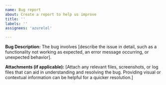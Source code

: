 ```yaml
---
name: Bug report
about: Create a report to help us improve
title: ''
labels: ''
assignees: 'azurelol'

---
```


**Bug Description:**
The bug involves [describe the issue in detail, such as a functionality not working as expected, an error message occurring, or unexpected behavior]. 

**Attachments (if applicable):**
[Attach any relevant files, screenshots, or log files that can aid in understanding and resolving the bug. Providing visual or contextual information can be helpful for a quicker resolution.]
